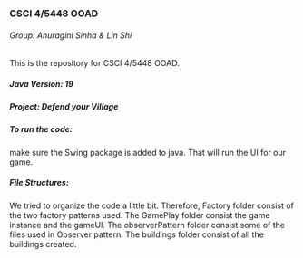 ### CSCI 4/5448 OOAD
###### Group: Anuragini Sinha & Lin Shi
This is the repository for CSCI 4/5448 OOAD.

##### Java Version: 19

##### Project: Defend your Village
##### To run the code: 
make sure the Swing package is added to java. That will run the UI for our game.

##### File Structures: 
We tried to organize the code a little bit. Therefore, Factory folder consist of the two factory patterns used. The GamePlay folder consist
the game instance and the gameUI. The observerPattern folder consist some of the files used in Observer pattern. The buildings folder 
consist of all the buildings created. 
